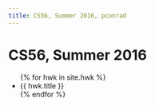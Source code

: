 ```yaml
---
title: CS56, Summer 2016, pconrad
---
```


# CS56, Summer 2016

<ul>
{% for hwk in site.hwk %}
  <li>{{ hwk.title }}</li>
{% endfor %}
</ul>

